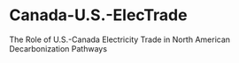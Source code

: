 # Canada-U.S.-ElecTrade
The Role of U.S.-Canada Electricity Trade in North American Decarbonization Pathways
